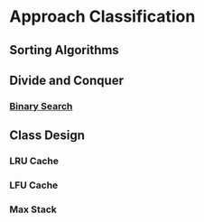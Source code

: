 # Approach Classification

## Sorting Algorithms



## Divide and Conquer

### [Binary Search](./Classification/Binary_Search.py)



## Class Design

### LRU Cache

### LFU Cache

### Max Stack













